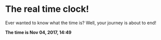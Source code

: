 # The real time clock!

Ever wanted to know what the time is? Well, your journey is about to end!

**The time is Nov 04, 2017, 14:49**